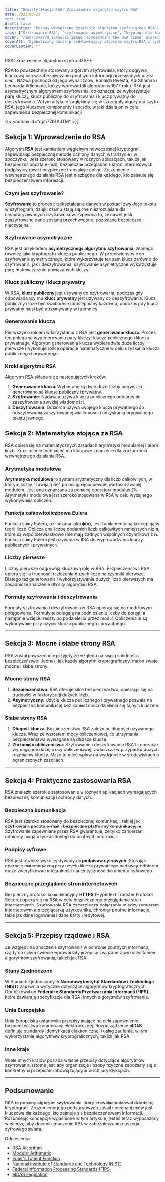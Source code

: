 ```yaml
---
title: "Demistyfikacja RSA: Zrozumienie algorytmu szyfru RSA"
date: 2023-06-23
toc: true
draft: false
description: "Poznaj wewnętrzne działanie algorytmu szyfrującego RSA i jego znaczenie w bezpiecznej komunikacji."
tags: ["Szyfrowanie RSA", "szyfrowanie asymetryczne", "kryptografia klucza publicznego", "algorytm szyfrowania", "Generowanie kluczy RSA", "arytmetyka modułowa", "Funkcja sumy Eulera", "liczby pierwsze", "modułowe potęgowanie", "szyfrogram", "zwykły tekst", "Bezpieczeństwo RSA", "bezpieczna komunikacja", "podpisy cyfrowe", "bezpieczne przeglądanie stron internetowych", "Regulacje rządowe dotyczące RSA", "Wytyczne NIST dotyczące RSA", "Rozporządzenie eIDAS", "standardy szyfrowania", "ochrona danych", "kryptografia", "bezpieczeństwo informacji", "bezpieczne przesyłanie wiadomości", "szyfrowana poczta e-mail", "HTTPS", "RSA w bezpiecznej komunikacji", "RSA w podpisach cyfrowych", "mocne strony RSA", "słabości RSA", "złożoność obliczeniowa RSA", "długość klucza w RSA"]
cover: "/img/cover/A_symbolic_image_representing_the_RSA_cipher_algorithm.png"
coverAlt: "Symboliczny obraz przedstawiający algorytm szyfru RSA z symbolami zamka i klucza, przekazujący koncepcję bezpiecznej komunikacji i szyfrowania."
coverCaption: ""
---
```

 RSA: Zrozumienie algorytmu szyfru RSA**

RSA to powszechnie stosowany algorytm szyfrowania, który odgrywa kluczową rolę w zabezpieczaniu poufnych informacji przesyłanych przez sieci. Nazwa pochodzi od jego wynalazców, Ronalda Rivesta, Adi Shamira i Leonarda Adlemana, którzy wprowadzili algorytm w 1977 roku. RSA jest asymetrycznym algorytmem szyfrowania, co oznacza, że wykorzystuje parę kluczy, klucz publiczny do szyfrowania i klucz prywatny do deszyfrowania. W tym artykule zagłębimy się w szczegóły algorytmu szyfru RSA, jego kluczowe komponenty i sposób, w jaki działa on w celu zapewnienia bezpiecznej komunikacji.

{{< youtube id="qph77bTKJTM" >}}

## Sekcja 1: Wprowadzenie do RSA

Algorytm **RSA** jest kamieniem węgielnym nowoczesnej kryptografii, zapewniając bezpieczną metodę ochrony danych w tranzycie i w spoczynku. Jest szeroko stosowany w różnych aplikacjach, takich jak bezpieczna poczta e-mail, bezpieczne przeglądanie stron internetowych, podpisy cyfrowe i bezpieczne transakcje online. Zrozumienie wewnętrznego działania RSA jest niezbędne dla każdego, kto zajmuje się bezpieczeństwem informacji.

### Czym jest szyfrowanie?

**Szyfrowanie** to proces przekształcania danych w postaci zwykłego tekstu w szyfrogram, dzięki czemu stają się one niezrozumiałe dla nieautoryzowanych użytkowników. Zapewnia to, że nawet jeśli zaszyfrowane dane zostaną przechwycone, pozostaną bezpieczne i nieczytelne.

### Szyfrowanie asymetryczne

RSA jest przykładem **asymetrycznego algorytmu szyfrowania**, znanego również jako kryptografia klucza publicznego. W przeciwieństwie do szyfrowania symetrycznego, które wykorzystuje ten sam klucz zarówno do szyfrowania, jak i deszyfrowania, szyfrowanie asymetryczne wykorzystuje parę matematycznie powiązanych kluczy.

### Klucz publiczny i klucz prywatny

W RSA, **klucz publiczny** jest używany do szyfrowania, podczas gdy odpowiadający mu **klucz prywatny** jest używany do deszyfrowania. Klucz publiczny może być swobodnie udostępniany każdemu, podczas gdy klucz prywatny musi być utrzymywany w tajemnicy.

### Generowanie klucza

Pierwszym krokiem w korzystaniu z RSA jest **generowanie klucza**. Proces ten polega na wygenerowaniu pary kluczy: klucza publicznego i klucza prywatnego. Algorytm generowania klucza wybiera dwie duże liczby pierwsze i wykonuje różne operacje matematyczne w celu uzyskania klucza publicznego i prywatnego.

### Kroki algorytmu RSA

Algorytm RSA składa się z następujących kroków:

1. **Generowanie klucza**: Wybierane są dwie duże liczby pierwsze i generowane są klucze publiczny i prywatny.
2. **Szyfrowanie**: Nadawca używa klucza publicznego odbiorcy do zaszyfrowania zwykłej wiadomości.
3. **Deszyfrowanie**: Odbiorca używa swojego klucza prywatnego do odszyfrowania zaszyfrowanej wiadomości i odzyskania oryginalnego tekstu jawnego.

## Sekcja 2: Matematyka stojąca za RSA

RSA opiera się na matematycznych zasadach arytmetyki modularnej i teorii liczb. Zrozumienie tych pojęć ma kluczowe znaczenie dla zrozumienia wewnętrznego działania RSA.

### Arytmetyka modułowa

**Arytmetyka modułowa** to system arytmetyczny dla liczb całkowitych, w którym liczby "zawijają się" po osiągnięciu pewnej wartości zwanej modułem. Jest ona oznaczana za pomocą operatora modulus (%). Arytmetyka modułowa jest szeroko stosowana w RSA w celu wydajnego wykonywania obliczeń.

### Funkcja całkowitoliczbowa Eulera

Funkcja sumy Eulera, oznaczana jako **ϕ(n)**, jest fundamentalną koncepcją w teorii liczb. Oblicza ona liczbę dodatnich liczb całkowitych mniejszych niż **n**, które są współpierwiastkowe (nie mają żadnych wspólnych czynników) z **n**. Funkcja sumy Eulera jest używana w RSA do wyprowadzania kluczy publicznych i prywatnych.

### Liczby pierwsze

Liczby pierwsze odgrywają kluczową rolę w RSA. Bezpieczeństwo RSA opiera się na trudności rozłożenia dużych liczb na czynniki pierwsze. Dlatego też generowanie i wykorzystywanie dużych liczb pierwszych ma zasadnicze znaczenie dla siły algorytmu RSA.

### Formuły szyfrowania i deszyfrowania

Formuły szyfrowania i deszyfrowania w RSA opierają się na modułowym potęgowaniu. Formuły te polegają na podniesieniu liczby do potęgi, a następnie wzięciu reszty po podzieleniu przez moduł. Obliczenia te są wykonywane przy użyciu klucza publicznego i prywatnego.

______

## Sekcja 3: Mocne i słabe strony RSA

RSA został powszechnie przyjęty ze względu na swoją solidność i bezpieczeństwo. Jednak, jak każdy algorytm kryptograficzny, ma on swoje mocne i słabe strony.

### Mocne strony RSA

1. **Bezpieczeństwo**: RSA oferuje silne bezpieczeństwo, opierając się na trudności w faktoryzacji dużych liczb.
2. **Asymetryczny**: Użycie klucza publicznego i prywatnego pozwala na bezpieczną komunikację bez konieczności dzielenia się tajnym kluczem.

### Słabe strony RSA

1. **Długość klucza**: Bezpieczeństwo RSA zależy od długości używanego klucza. Wraz ze wzrostem mocy obliczeniowej, do utrzymania bezpieczeństwa wymagane są dłuższe klucze.
2. **Złożoność obliczeniowa**: Szyfrowanie i deszyfrowanie RSA to operacje wymagające dużej mocy obliczeniowej, zwłaszcza w przypadku dużych rozmiarów kluczy. Może to mieć wpływ na wydajność w środowiskach o ograniczonych zasobach.

______

## Sekcja 4: Praktyczne zastosowania RSA

RSA znalazło szerokie zastosowanie w różnych aplikacjach wymagających bezpiecznej komunikacji i ochrony danych.

### Bezpieczna komunikacja

RSA jest szeroko stosowany do bezpiecznej komunikacji, takiej jak **szyfrowana poczta e-mail** i **bezpieczne platformy komunikacyjne**. Szyfrowanie zapewniane przez RSA gwarantuje, że tylko zamierzeni odbiorcy mogą uzyskać dostęp do poufnych informacji.

### Podpisy cyfrowe

RSA jest również wykorzystywany do **podpisów cyfrowych**. Stosując operację matematyczną przy użyciu klucza prywatnego nadawcy, odbiorca może zweryfikować integralność i autentyczność dokumentu cyfrowego.

### Bezpieczne przeglądanie stron internetowych

Bezpieczny protokół komunikacyjny **HTTPS** (Hypertext Transfer Protocol Secure) opiera się na RSA w celu bezpiecznego przeglądania stron internetowych. Szyfrowanie RSA zabezpiecza połączenie między serwerem internetowym a przeglądarką użytkownika, chroniąc poufne informacje, takie jak dane logowania i dane karty kredytowej.

______

## Sekcja 5: Przepisy rządowe i RSA

Ze względu na znaczenie szyfrowania w ochronie poufnych informacji, rządy na całym świecie wprowadziły przepisy związane z wykorzystaniem algorytmów szyfrowania, takich jak RSA.

### Stany Zjednoczone

W Stanach Zjednoczonych **Narodowy Instytut Standardów i Technologii (NIST)** zapewnia wytyczne dotyczące algorytmów kryptograficznych. Opublikował on **Federalne Standardy Przetwarzania Informacji (FIPS)**, które zawierają specyfikacje dla RSA i innych algorytmów szyfrowania.

### Unia Europejska

Unia Europejska ustanowiła przepisy mające na celu zapewnienie bezpieczeństwa komunikacji elektronicznej. Rozporządzenie **eIDAS** definiuje standardy identyfikacji elektronicznej i usług zaufania, w tym wykorzystanie algorytmów kryptograficznych, takich jak RSA.

### Inne kraje

Wiele innych krajów posiada własne przepisy dotyczące algorytmów szyfrowania. Istotne jest, aby organizacje i osoby fizyczne zapoznały się z konkretnymi przepisami obowiązującymi w ich jurysdykcjach.

______

## Podsumowanie

RSA to potężny algorytm szyfrowania, który zrewolucjonizował dziedzinę kryptografii. Zrozumienie jego podstawowych zasad i mechanizmów jest kluczowe dla każdego, kto zajmuje się bezpieczeństwem informacji. Rozumiejąc koncepcje wyjaśnione w tym artykule, jesteś teraz wyposażony w wiedzę, aby docenić znaczenie RSA w zabezpieczaniu naszego cyfrowego świata.

Odniesienia:
- [RSA Algorithm](https://en.wikipedia.org/wiki/RSA_(cryptosystem))
- [Modular Arithmetic](https://en.wikipedia.org/wiki/Modular_arithmetic)
- [Euler's Totient Function](https://en.wikipedia.org/wiki/Euler%27s_totient_function)
- [National Institute of Standards and Technology (NIST)](https://www.nist.gov/)
- [Federal Information Processing Standards (FIPS)](https://www.nist.gov/federal-information-processing-standards-fips)
- [eIDAS Regulation](https://ec.europa.eu/digital-single-market/en/trust-services-and-eid)
